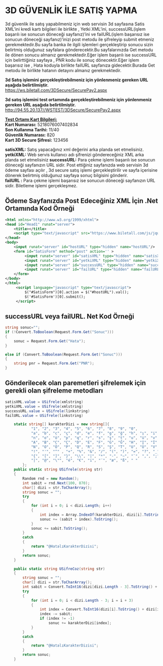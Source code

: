 # 3D GÜVENLİK İLE SATIŞ YAPMA
3d güvenlik ile satış yapabilmeniz için web servisin 3d sayfasına Satis XML’ini kredi kartı bilgileri ile birlikte , Yetki XML’ini, successURL(işlem başarılı ise sonucun döneceği sayfanız)’ini ve failURL(işlem başarısız ise sonucun döneceği sayfanız)’inizi post metodu ile şifreleyip submit etmeniz gerekmektedir.Bu sayfa banka ile ilgili işlemleri gerçekleştirip sonucu sizin belirtmiş olduğunuz sayfalara gönderecektir.Bu sayfalarınızda Get metodu ile dönen sonucu almanız gerekmektedir.Eğer işlem başarılı ise successURL için belirttiğiniz sayfaya , PNR kodu ile sonuç dönecektir.Eğer işlem başarısız ise , Hata koduyla birlikte failURL sayfanıza gidecektir.Burada Get metodu ile birlikte hatanın detayını almanız gerekmektedir.

**3d  Satış işlemini gerçekleştirebilmeniz için yönlenmeniz gereken URL aşağıda belirtilmiştir.**  
https://ws.biletall.com/3DSecure/SecurePay2.aspx

**3d  satış işlemini test  ortamında gerçekleştirebilmeniz için yönlenmeniz gereken URL aşağıda belirtilmiştir.**  
http://94.55.20.137//WSTEST/3DSecure/SecurePay2.aspx

**<u>Test Ortamı Kart Bilgileri:</u>**  
**Kart Numarası:** 5218076007402834  
**Son Kullanma Tarihi:** 11/40   
**Güvenlik Numarası:** 820  
**Kart 3D Secure Şifresi:** 123456  

**satisXML:** Satış yapacağınız xml değerini arka planda set etmelisiniz.  
**yetkiXML:** Web servis kullanıcı adı şifrenizi göndereceğiniz XML arka planda set etmelisiniz
**successURL:** Para çekme işlemi başarılı ise sonucun döneceği sayfanızın URL sidir. Post ettiğiniz sayfanızda web servisin 3d ödeme sayfası açılır , 3d secure satış işlemi gerçekleştirilir ve sayfa içerisine dönerek belirtmiş olduğunuz sayfaya sonuç bilgisini gönderir.   
**failURL :** Para çekme işlemi başarısız ise sonucun döneceği sayfanızın URL sidir. Biletleme işlemi gerçekleşmez.


## **Ödeme Sayfanızda Post Edeceğiniz XML İçin .Net Ortamında Kod Örneği**
```xml
<html xmlns="http://www.w3.org/1999/xhtml">
<head id="Head1" runat="server">
    <title></title>
    <script type="text/javascript" src="https://www.biletall.com/js/jquery-1.3.2.js"></script>
</head>
<body>
    <input runat="server" id="hostURL" type="hidden" name="hostURL"/>
    <form id="SatisForm" method="post" action='' >
		 <input runat="server" id="satisXML" type="hidden" name="satisXML"/>
		 <input runat="server" id="yetkiXML" type="hidden" name="yetkiXML"/>
		 <input runat="server" id="successURL" type="hidden" name="successURL" />
		 <input runat="server" id="failURL" type="hidden" name="failURL"/>
	</form>
</body>
</html>
     <script language="javascript" type="text/javascript">
         $("#SatisForm")[0].action = $("#hostURL").val();       
         $('#SatisForm')[0].submit();
     </script>
```

## **successURL veya failURL. Net Kod Örneği**
```csharp
string sonuc="";
if (!Convert.ToBoolean(Request.Form.Get("Sonuc")))
{
    sonuc = Request.Form.Get("Hata");
}

else if (Convert.ToBoolean(Request.Form.Get("Sonuc")))
{
    string pnr = Request.Form.Get("PNR");
}
```
## **Gönderilecek olan paremetleri şifrelemek için gerekli olan şifreleme metodları**

```csharp
satisXML.value = USifrele(xmlstring)
yetkiXML.value = USifrele(xmlstring)
successURL.value = USifrele(linkstring)
failURL.value = USifrele(linkstring)

    static string[] karakterDizi = new string[]{
            "1", "2", "3", "4", "5", "6", "7", "8", "9", "0", 
            "a", "b", "c", "ç", "d", "e", "f", "g", "ğ", "h", "ı", "i", "j", "k", "l", "m", 
            "n", "o", "ö", "p", "q", "r", "s", "ş", "t", "u", "ü", "v", "w", "x", "y", "z",  
            "A", "B", "C", "Ç", "D", "E", "F", "G", "Ğ", "H", "I", "İ", "J", "K", "L", "M", 
            "N", "O", "Ö", "P", "Q", "R", "S", "Ş", "T", "U", "Ü", "V", "W", "X", "Y", "Z",
            "!", "'", "^" , "+", "%", "&", "/", "(", ")", "=", "?", "_", "£", "#", "$", "½",
            "{", "[", "]", "}", "\\", "|", "*", "-", "~", "`", ",", ";", ".", ":", "<", ">",
            "|", "@", "\"", "é", "€", "i", "¨", "æ", "ß", " "
        };
    public static string USifrele(string str)
    {
        Random rnd = new Random();
        int sabit = rnd.Next(100, 870);
        char[] dizi = str.ToCharArray();
        string sonuc = "";
        try
        {
            for (int i = 0; i < dizi.Length; i++)
            {
                int index = Array.IndexOf(karakterDizi, dizi[i].ToString());
                sonuc += (sabit + index).ToString();
            }
            sonuc += sabit.ToString();
        }
        catch
        {
            return "@HatalıKarakterDizisi";
        }
        return sonuc;
    }

    public static string USifreCoz(string str)
    {
        string sonuc = "";
        char[] dizi = str.ToCharArray();
        int sabit = Convert.ToInt16(dizi[dizi.Length - 3].ToString() + dizi[dizi.Length - 2].ToString() + dizi[dizi.Length - 1].ToString());
        try
        {
            for (int i = 0; i < dizi.Length - 3; i = i + 3)
            {
                int index = Convert.ToInt16(dizi[i].ToString() + dizi[i + 1].ToString() + dizi[i + 2].ToString());
                index -= sabit;
                if (index != -1)
                    sonuc += karakterDizi[index];
            }
        }
        catch
        {
            return "@HatalıKarakterDizisi";
        }
        return sonuc;
    }
```